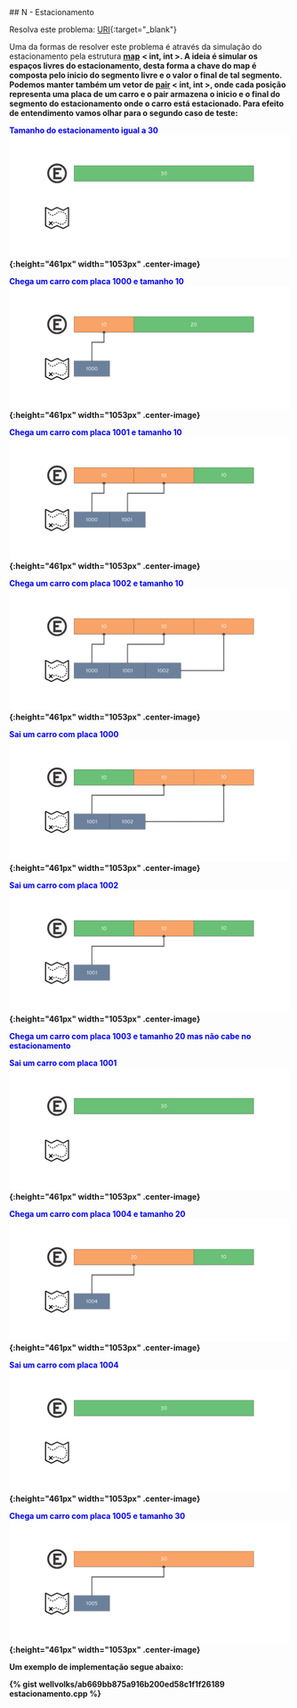  <div id="estacionamento">
 
 </div>
## N - Estacionamento

Resolva este problema:
[URI][uri-1246]{:target="_blank"}

Uma da formas de resolver este problema é através da simulação do estacionamento pela estrutura <a href="http://www.cplusplus.com/reference/map/map/"><b>map</b></a> <b>< int, int ><b>. A ideia é simular os espaços livres do estacionamento, desta forma a chave do <b>map</b> é composta pelo inicio do segmento livre e o valor o final de tal segmento. Podemos manter também um <b>vetor<b> de <a href="http://www.cplusplus.com/reference/utility/pair/"><b>pair</b></a> <b>< int, int ></b>, onde cada posição representa uma placa de um carro e o <b>pair</b> armazena o inicio e o final do segmento do estacionamento onde o carro está estacionado. Para efeito de entendimento vamos olhar para o segundo caso de teste:

<font color = "blue">Tamanho do estacionamento igual a 30</font>
![Estacionamento](/_assets/images/est1.png ){:height="461px" width="1053px" .center-image}

<font color = "blue">Chega um carro com placa <b>1000</b> e tamanho <b>10</b></font>
![Chega carro 1000](/_assets/images/est2.png ){:height="461px" width="1053px" .center-image}

<font color = "blue">Chega um carro com placa <b>1001</b> e tamanho <b>10</b></font>
![Chega carro 1001](/_assets/images/est3.png ){:height="461px" width="1053px" .center-image}

<font color = "blue">Chega um carro com placa <b>1002</b> e tamanho <b>10</b></font>
![Chega carro 1002](/_assets/images/est4.png ){:height="461px" width="1053px" .center-image}

<font color = "blue">Sai um carro com placa <b>1000</b></font>
![Sai carro 1000](/_assets/images/est5.png ){:height="461px" width="1053px" .center-image}

<font color = "blue">Sai um carro com placa <b>1002</b></font>
![Sai carro 1002](/_assets/images/est6.png ){:height="461px" width="1053px" .center-image}

<font color = "blue">Chega um carro com placa <b>1003</b> e tamanho <b>20</b> mas não cabe no estacionamento</font>

<font color = "blue">Sai um carro com placa <b>1001</b></font>
![Sai carro 1001](/_assets/images/est7.png ){:height="461px" width="1053px" .center-image}

<font color = "blue">Chega um carro com placa <b>1004</b> e tamanho <b>20</b></font>
![Chega carro 1004](/_assets/images/est8.png ){:height="461px" width="1053px" .center-image}

<font color = "blue">Sai um carro com placa <b>1004</b></font>
![Sai carro 1004](/_assets/images/est9.png ){:height="461px" width="1053px" .center-image}

<font color = "blue">Chega um carro com placa <b>1005</b> e tamanho <b>30</b></font>
![Chega carro 1005](/_assets/images/est10.png ){:height="461px" width="1053px" .center-image}

Um exemplo de implementação segue abaixo:

{% gist wellvolks/ab669bb875a916b200ed58c1f1f26189 estacionamento.cpp %}


[uri-1246]:		https://www.urionlinejudge.com.br/judge/pt/problems/view/1246

